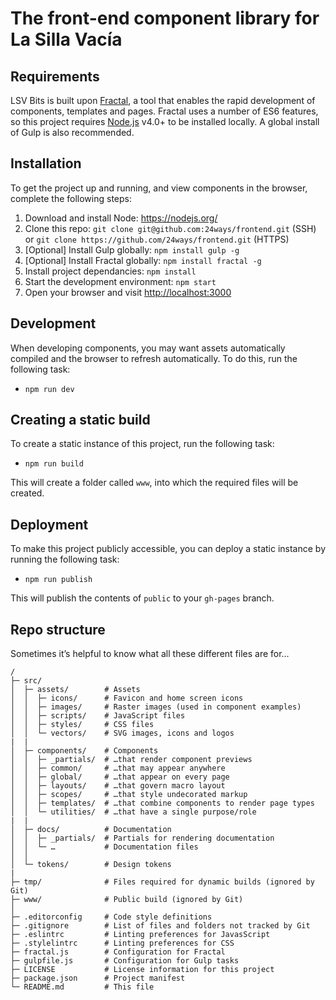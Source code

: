 # The front-end component library for La Silla Vacía

## Requirements
LSV Bits is built upon [Fractal](https://github.com/frctl/fractal), a tool that enables the rapid development of components, templates and pages. Fractal uses a number of ES6 features, so this project requires [Node.js](https://nodejs.org/) v4.0+ to be installed locally. A global install of Gulp is also recommended.

## Installation
To get the project up and running, and view components in the browser, complete the following steps:

1. Download and install Node: <https://nodejs.org/>
2. Clone this repo: `git clone git@github.com:24ways/frontend.git` (SSH) or `git clone https://github.com/24ways/frontend.git` (HTTPS)
3. [Optional] Install Gulp globally: `npm install gulp -g`
4. [Optional] Install Fractal globally: `npm install fractal -g`
5. Install project dependancies: `npm install`
6. Start the development environment: `npm start`
7. Open your browser and visit <http://localhost:3000>

## Development
When developing components, you may want assets automatically compiled and the browser to refresh automatically. To do this, run the following task:

* `npm run dev`

## Creating a static build
To create a static instance of this project, run the following task:

* `npm run build`

This will create a folder called `www`, into which the required files will be created.

## Deployment
To make this project publicly accessible, you can deploy a static instance by running the following task:

* `npm run publish`

This will publish the contents of `public` to your `gh-pages` branch.

## Repo structure
Sometimes it’s helpful to know what all these different files are for…

```
/
├─ src/
│  ├─ assets/        # Assets
│  │  ├─ icons/      # Favicon and home screen icons
│  │  ├─ images/     # Raster images (used in component examples)
│  │  ├─ scripts/    # JavaScript files
│  │  ├─ styles/     # CSS files
│  │  └─ vectors/    # SVG images, icons and logos
|  |
│  ├─ components/    # Components
│  │  ├─ _partials/  # …that render component previews
│  │  ├─ common/     # …that may appear anywhere
│  │  ├─ global/     # …that appear on every page
│  │  ├─ layouts/    # …that govern macro layout
│  │  ├─ scopes/     # …that style undecorated markup
│  │  ├─ templates/  # …that combine components to render page types
│  │  └─ utilities/  # …that have a single purpose/role
|  |
│  ├─ docs/          # Documentation
│  │  ├─ _partials/  # Partials for rendering documentation
│  │  └─ …           # Documentation files
│  │
│  └─ tokens/        # Design tokens
|
├─ tmp/              # Files required for dynamic builds (ignored by Git)
├─ www/              # Public build (ignored by Git)
│
├─ .editorconfig     # Code style definitions
├─ .gitignore        # List of files and folders not tracked by Git
├─ .eslintrc         # Linting preferences for JavasScript
├─ .stylelintrc      # Linting preferences for CSS
├─ fractal.js        # Configuration for Fractal
├─ gulpfile.js       # Configuration for Gulp tasks
├─ LICENSE           # License information for this project
├─ package.json      # Project manifest
└─ README.md         # This file
```

